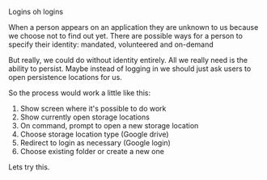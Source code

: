 Logins oh logins

When a person appears on an application they are unknown to us because we choose not to find out yet.
There are possible ways for a person to specify their identity: mandated, volunteered and on-demand

But really, we could do without identity entirely. All we really need is the ability to persist.
Maybe instead of logging in we should just ask users to open persistence locations for us.

So the process would work a little like this:
1. Show screen where it's possible to do work
2. Show currently open storage locations
3. On command, prompt to open a new storage location
4. Choose storage location type (Google drive)
5. Redirect to login as necessary (Google login)
6. Choose existing folder or create a new one


Lets try this.